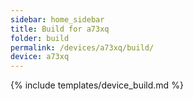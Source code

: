 ```yaml
---
sidebar: home_sidebar
title: Build for a73xq
folder: build
permalink: /devices/a73xq/build/
device: a73xq
---
```

{% include templates/device_build.md %}
